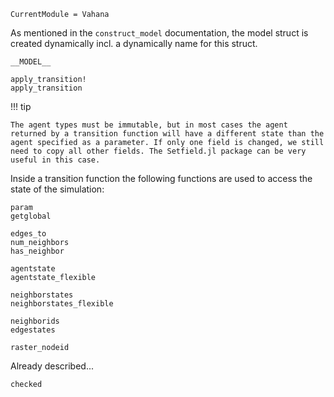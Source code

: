 ```@meta
CurrentModule = Vahana
```

As mentioned in the `construct_model` documentation, the model struct
is created dynamically incl. a dynamically name for this struct. 

```@docs
__MODEL__
```


```@docs
apply_transition!
apply_transition
```


!!! tip 

	The agent types must be immutable, but in most cases the agent
	returned by a transition function will have a different state than the
	agent specified as a parameter. If only one field is changed, we still
	need to copy all other fields. The Setfield.jl package can be very
	useful in this case.


Inside a transition function the following functions are used to access the state of the simulation:

```@docs
param
getglobal

edges_to
num_neighbors
has_neighbor

agentstate
agentstate_flexible

neighborstates
neighborstates_flexible

neighborids
edgestates

raster_nodeid
```

Already described...

```@docs
checked
```
